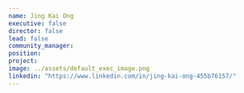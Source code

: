 ```yaml
---
name: Jing Kai Ong
executive: false
director: false
lead: false
community_manager:   
position:  
project:  
image: ../assets/default_exec_image.png
linkedin: "https://www.linkedin.com/in/jing-kai-ong-455b76157/"
---
```

